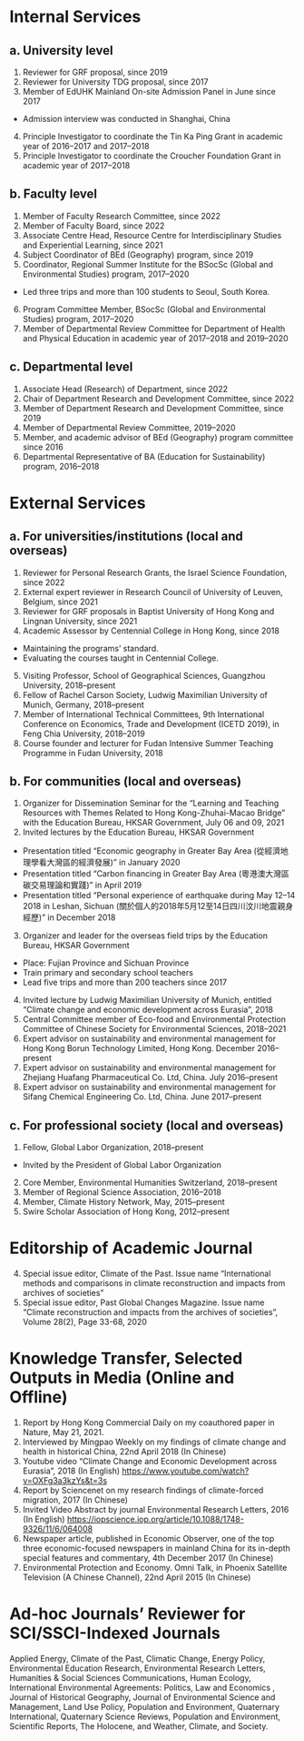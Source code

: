 

Internal Services
=====
a. University level
-----
1.	Reviewer for GRF proposal, since 2019
2.	Reviewer for University TDG proposal, since 2017
3.	Member of EdUHK Mainland On-site Admission Panel in June since 2017
- 	Admission interview was conducted in Shanghai, China
4.	Principle Investigator to coordinate the Tin Ka Ping Grant in academic year of 2016–2017 and 2017–2018
5.	Principle Investigator to coordinate the Croucher Foundation Grant in academic year of 2017–2018

b. Faculty level
-----
1.	Member of Faculty Research Committee, since 2022
2.	Member of Faculty Board, since 2022
3.	Associate Centre Head, Resource Centre for Interdisciplinary Studies and Experiential Learning, since 2021
4.	Subject Coordinator of BEd (Geography) program, since 2019
5.	Coordinator, Regional Summer Institute for the BSocSc (Global and Environmental Studies) program, 2017–2020
- 	Led three trips and more than 100 students to Seoul, South Korea. 
6.	Program Committee Member, BSocSc (Global and Environmental Studies) program, 2017–2020
7.	Member of Departmental Review Committee for Department of Health and Physical Education in academic year of 2017–2018 and 2019–2020

c. Departmental level
-----
1.	Associate Head (Research) of Department, since 2022
2.	Chair of Department Research and Development Committee, since 2022
3.	Member of Department Research and Development Committee, since 2019
4.	Member of Departmental Review Committee, 2019–2020
5.	Member, and academic advisor of BEd (Geography) program committee since 2016
6.	Departmental Representative of BA (Education for Sustainability) program, 2016–2018

External Services 
=====
a. For universities/institutions (local and overseas)
-----
1.	Reviewer for Personal Research Grants, the Israel Science Foundation, since 2022
2.	External expert reviewer in Research Council of University of Leuven, Belgium, since 2021
3.	Reviewer for GRF proposals in Baptist University of Hong Kong and Lingnan University, since 2021
4.	Academic Assessor by Centennial College in Hong Kong, since 2018
- 	Maintaining the programs’ standard. 
- 	Evaluating the courses taught in Centennial College. 
5.	Visiting Professor, School of Geographical Sciences, Guangzhou University, 2018–present
6.	Fellow of Rachel Carson Society, Ludwig Maximilian University of Munich, Germany, 2018–present
7.	Member of International Technical Committees, 9th International Conference on Economics, Trade and Development (ICETD 2019), in Feng Chia University, 2018–2019
8.	Course founder and lecturer for Fudan Intensive Summer Teaching Programme in Fudan University, 2018

b. For communities (local and overseas)
-----
1.	Organizer for Dissemination Seminar for the “Learning and Teaching Resources with Themes Related to Hong Kong-Zhuhai-Macao Bridge” with the Education Bureau, HKSAR Government, July 06 and 09, 2021
2.	Invited lectures by the Education Bureau, HKSAR Government
- 	Presentation titled “Economic geography in Greater Bay Area (從經濟地理學看大灣區的經濟發展)” in January 2020 
- 	Presentation titled “Carbon financing in Greater Bay Area (粵港澳大灣區碳交易理論和實踐)” in April 2019
- 	Presentation titled “Personal experience of earthquake during May 12–14 2018 in Leshan, Sichuan (關於個人的2018年5月12至14日四川汶川地震親身經歷)” in December 2018
3.	Organizer and leader for the overseas field trips by the Education Bureau, HKSAR Government
- 	Place: Fujian Province and Sichuan Province
- 	Train primary and secondary school teachers
- 	Lead five trips and more than 200 teachers since 2017
4.	Invited lecture by Ludwig Maximilian University of Munich, entitled “Climate change and economic development across Eurasia”, 2018
5.	Central Committee member of Eco-food and Environmental Protection Committee of Chinese Society for Environmental Sciences, 2018–2021
6.	Expert advisor on sustainability and environmental management for Hong Kong Borun Technology Limited, Hong Kong. December 2016–present
7.	Expert advisor on sustainability and environmental management for Zhejiang Huafang Pharmaceutical Co. Ltd, China. July 2016–present
8.	Expert advisor on sustainability and environmental management for Sifang Chemical Engineering Co. Ltd, China. June 2017–present

c. For professional society (local and overseas)
-----
1.	Fellow, Global Labor Organization, 2018–present
- 	Invited by the President of Global Labor Organization
2.	Core Member, Environmental Humanities Switzerland, 2018–present
3.	Member of Regional Science Association, 2016–2018
4.	Member, Climate History Network, May, 2015–present 
5.	Swire Scholar Association of Hong Kong, 2012–present

Editorship of Academic Journal
=====
4.	Special issue editor, Climate of the Past. Issue name “International methods and comparisons in climate reconstruction and impacts from archives of societies”
5.	Special issue editor, Past Global Changes Magazine. Issue name “Climate reconstruction and impacts from the archives of societies”, Volume 28(2), Page 33-68, 2020

Knowledge Transfer, Selected Outputs in Media (Online and Offline)
=====
1.	Report by Hong Kong Commercial Daily on my coauthored paper in Nature, May 21, 2021. 
2.	Interviewed by Mingpao Weekly on my findings of climate change and health in historical China, 22nd April 2018 (In Chinese)
3.	Youtube video “Climate Change and Economic Development across Eurasia”, 2018 (In English)
https://www.youtube.com/watch?v=OXFg3a3kzYs&t=3s
4.	Report by Sciencenet on my research findings of climate-forced migration, 2017 (In Chinese)
5.	Invited Video Abstract by journal Environmental Research Letters, 2016 (In English)
https://iopscience.iop.org/article/10.1088/1748-9326/11/6/064008
6.	Newspaper article, published in Economic Observer, one of the top three economic-focused newspapers in mainland China for its in-depth special features and commentary, 4th December 2017 (In Chinese)
7.	Environmental Protection and Economy. Omni Talk, in Phoenix Satellite Television (A Chinese Channel), 22nd April 2015 (In Chinese)

Ad-hoc Journals’ Reviewer for SCI/SSCI-Indexed Journals
=====
Applied Energy, Climate of the Past, Climatic Change, Energy Policy, Environmental Education Research, Environmental Research Letters, Humanities & Social Sciences Communications, Human Ecology, International Environmental Agreements: Politics, Law and Economics , Journal of Historical Geography, Journal of Environmental Science and Management, Land Use Policy, Population and Environment, Quaternary International, Quaternary Science Reviews, Population and Environment, Scientific Reports, The Holocene, and Weather, Climate, and Society. 

